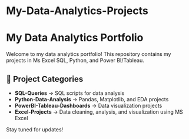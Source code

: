 # My-Data-Analytics-Projects
# My Data Analytics Portfolio 
Welcome to my data analytics portfolio! This repository contains my projects in Ms Excel SQL, Python, and Power BI/Tableau.

## 📂 Project Categories
- **SQL-Queries** → SQL scripts for data analysis
- **Python-Data-Analysis** → Pandas, Matplotlib, and EDA projects
- **PowerBI-Tableau-Dashboards** → Data visualization projects
- **Excel-Projects** → Data cleaning, analysis, and visualization using MS Excel

Stay tuned for updates!

